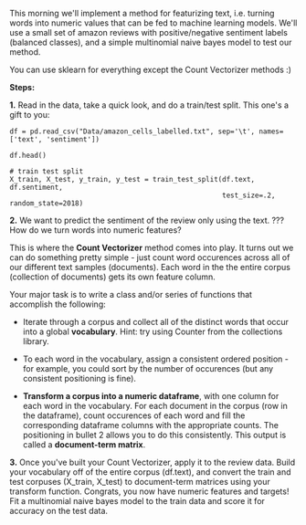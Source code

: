 This morning we'll implement a method for featurizing text, i.e. turning words into numeric values that can be fed to machine learning models. We'll use a small set of amazon reviews with positive/negative sentiment labels (balanced classes), and a simple multinomial naive bayes model to test our method.

You can use sklearn for everything except the Count Vectorizer methods :)

**Steps:**

**1.** Read in the data, take a quick look, and do a train/test split. This one's a gift to you:

```
df = pd.read_csv("Data/amazon_cells_labelled.txt", sep='\t', names=['text', 'sentiment'])

df.head()
```

```
# train test split
X_train, X_test, y_train, y_test = train_test_split(df.text, df.sentiment,
                                                    test_size=.2, random_state=2018)
```    

**2.** We want to predict the sentiment of the review only using the text. ??? How do we turn words into numeric features? 

This is where the **Count Vectorizer** method comes into play. It turns out we can do something pretty simple - just count word occurences across all of our different text samples (documents). Each word in the the entire corpus (collection of documents) gets its own feature column. 

Your major task is to write a class and/or series of functions that accomplish the following:

* Iterate through a corpus and collect all of the distinct words that occur into a global **vocabulary**. Hint: try using Counter from the collections library.

* To each word in the vocabulary, assign a consistent ordered position - for example, you could sort by the number of occurences (but any consistent positioning is fine).

* **Transform a corpus into a numeric dataframe**, with one column for each word in the vocabulary. For each document in the corpus (row in the dataframe), count occurences of each word and fill the corresponding dataframe columns with the appropriate counts. The positioning in bullet 2 allows you to do this consistently. This output is called a **document-term matrix**. 

**3.** Once you've built your Count Vectorizer, apply it to the review data. Build your vocabulary off of the entire corpus (df.text), and convert the train and test corpuses (X_train, X_test) to document-term matrices using your transform function. Congrats, you now have numeric features and targets! Fit a multinomial naive bayes model to the train data and score it for accuracy on the test data.
